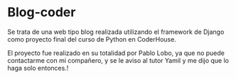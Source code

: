 # Blog-coder
Se trata de una web tipo blog realizada utilizando el framework de Django como proyecto final del curso de Python en CoderHouse. 

El proyecto fue realizado en su totalidad por Pablo Lobo, ya que no puede contactarme con mi compañero, y se le aviso al tutor Yamil y me dijo que lo haga solo entonces.!